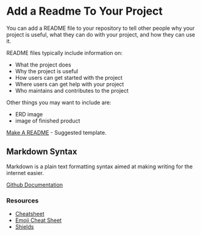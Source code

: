 # Add a Readme To Your Project

You can add a README file to your repository to tell other people why your project is useful, what they can do with your project, and how they can use it.

README files typically include information on:

* What the project does
* Why the project is useful
* How users can get started with the project
* Where users can get help with your project
* Who maintains and contributes to the project

Other things you may want to include are:
* ERD image
* image of finished product

[Make A README](https://www.makeareadme.com/) - Suggested template.

## Markdown Syntax
Markdown is a plain text formatting syntax aimed at making writing for the internet easier.



[Github Documentation](https://docs.github.com/en/github/creating-cloning-and-archiving-repositories/about-readmes)


### Resources
* [Cheatsheet](https://github.com/adam-p/markdown-here/wiki/Markdown-Cheatsheet)
* [Emoji Cheat Sheet](https://www.webfx.com/tools/emoji-cheat-sheet/)
* [Shields](https://shields.io/category/chat)
